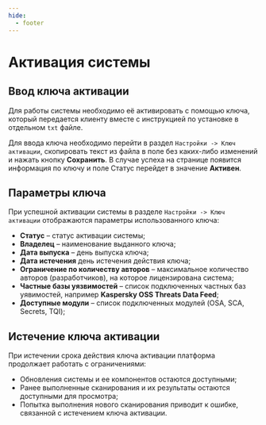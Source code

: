 ```yaml
---
hide:
  - footer
---
```

# Активация системы

## Ввод ключа активации

Для работы системы необходимо её активировать с помощью ключа, который передается клиенту вместе с инструкцией по установке в отдельном `txt` файле.

Для ввода ключа необходимо перейти в раздел `Настройки -> Ключ активации`, скопировать текст из файла в поле без каких-либо изменений и нажать кнопку **Сохранить**. В случае успеха на странице появится информация по ключу и поле Статус перейдет в значение **Активен**.

## Параметры ключа

При успешной активации системы в разделе `Настройки -> Ключ активации` отображаются параметры использованного ключа:

- **Статус** – статус активации системы;
- **Владелец** – наименование выданного ключа;
- **Дата выпуска** – день выпуска ключа;
- **Дата истечения** день истечения действия ключа;
- **Ограничение по количеству авторов** – максимальное количество авторов (разработчиков), на которое лицензирована система;
- **Частные базы уязвимостей** – список подключенных частных баз уявимостей, например **Kaspersky OSS Threats Data Feed**;
- **Доступные модули** – список подключенных модулей (OSA, SCA, Secrets, TQI);

## Истечение ключа активации

При истечении срока действия ключа активации платформа продолжает работать с ограничениями:

- Обновления системы и ее компонентов остаются доступными; 
- Ранее выполненные сканирования и их результаты остаются доступными для просмотра;  
- Попытка выполнения нового сканирования приводит к ошибке, связанной с истечением ключа активации.
